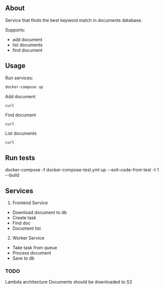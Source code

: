 ## About

Service that finds the best keyword match in documents database.

Supports:
* add document
* list documents
* find document

## Usage

Run services:

```bash
docker-compose up
```

Add document

```bash
curl
```

Find document

`curl`

List documents

`curl`

## Run tests
docker-compose -f docker-compose-test.yml up --exit-code-from test -t 1 --build

## Services

1. Frontend Service

* Download document to db
* Create task
* Find doc
* Document list

2. Worker Service

* Take task from queue
* Process document
* Save to db

### TODO

Lambda architecture
Documents should be downloaded to S3